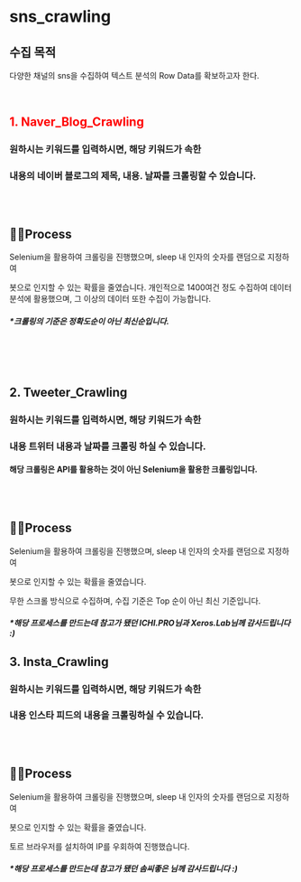 # sns_crawling

## 수집 목적 
다양한 채널의 sns을 수집하여 텍스트 분석의 Row Data를 확보하고자 한다.

<br>

## <span style="color:red"> 1. Naver_Blog_Crawling </span> 

### 원하시는 키워드를 입력하시면, 해당 키워드가 속한 
### 내용의 네이버 블로그의 제목, 내용. 날짜를 크롤링할 수 있습니다. 


<br>
<br>

## 🐱‍🏍Process 

 Selenium을 활용하여 크롤링을 진행했으며, sleep 내 인자의 숫자를 랜덤으로 지정하여 

봇으로 인지할 수 있는 확률을 줄였습니다. 
개인적으로 1400여건 정도 수집하여 데이터 분석에 활용했으며,
그 이상의 데이터 또한 수집이 가능합니다. 

##### *크롤링의 기준은 정확도순이 아닌 최신순입니다. 

<br>
<br>
<br>

##  2. Tweeter_Crawling
### 원하시는 키워드를 입력하시면, 해당 키워드가 속한 
### 내용 트위터 내용과 날짜를 크롤링 하실 수 있습니다.
#### 해당 크롤링은 API를 활용하는 것이 아닌 Selenium을 활용한 크롤링입니다. 

<br>
<br>

## 🐱‍🏍Process 

Selenium을 활용하여 크롤링을 진행했으며, sleep 내 인자의 숫자를 랜덤으로 지정하여 

봇으로 인지할 수 있는 확률을 줄였습니다. 

무한 스크롤 방식으로 수집하며, 수집 기준은 Top 순이 아닌 최신 기준입니다.


##### *해당 프로세스를 만드는데 참고가 됐던 ICHI.PRO님과 Xeros.Lab님께 감사드립니다 :) 



##  3. Insta_Crawling
### 원하시는 키워드를 입력하시면, 해당 키워드가 속한 
### 내용 인스타 피드의 내용을 크롤링하실 수 있습니다. 


<br>
<br>

## 🐱‍🏍Process 

Selenium을 활용하여 크롤링을 진행했으며, sleep 내 인자의 숫자를 랜덤으로 지정하여 

봇으로 인지할 수 있는 확률을 줄였습니다. 

토르 브라우저를 설치하여 IP를 우회하여 진행했습니다. 

##### *해당 프로세스를 만드는데 참고가 됐던 솜씨좋은 님께 감사드립니다 :) 
